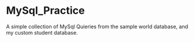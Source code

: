 # MySql_Practice
 
A simple collection of MySql Quieries from the sample world database, and my custom student database.
